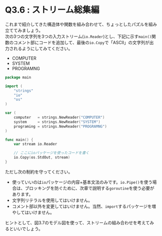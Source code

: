 # Q3.6 : ストリーム総集編
これまで紹介してきた構造体や関数を組み合わせて、ちょっとしたパズルを組み立ててみましょう。  
次の3つの文字列を3つの入力ストリーム(`io.Reader`)とし、下記に示す`main()`関数のコメント部にコードを追加して、最後の`io.Copy`で「ASCII」の文字列が出力されるようにしてみてください。

 - COMPUTER
 - SYSTEM
 - PROGRAMNG

```go
package main

import (
    "strings"
    "io"
    "os"
)

var (
    computer   = strings.NewReader("COMPUTER")
    system     = strings.NewReader("SYSTEM")
    programing = strings.NewReader("PROGRAMNG")
)

func main() {
    var stream io.Reader

    // ここにioパッケージを使ったコードを書く
    io.Copy(os.StdOut, stream)
}
```

ただし次の制約を守ってください。

 - 使っていいのは`io`パッケージの内容+基本文法のみです。`io.Pipe()`を使う場合は、ブロッキングを防ぐために、次章で説明する`goroutine`を使う必要があります。
 - 文字列リテラルを使用してはいけません。
 - コメント部以外を変更してはいけません。当然、`import`するパッケージを増やしてはいけません。

ヒントとして、図3.7のモデル図を使って、ストリームの組み合わせを考えてみるといいでしょう。

